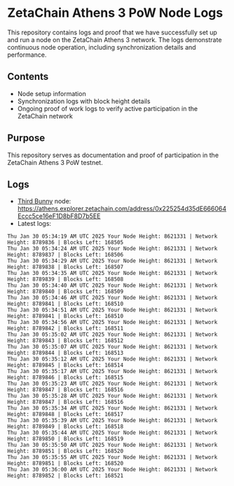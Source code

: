 # ZetaChain Athens 3 PoW Node Logs
This repository contains logs and proof that we have successfully set up and run a node on the ZetaChain Athens 3 network. The logs demonstrate continuous node operation, including synchronization details and performance.

## Contents
- Node setup information
- Synchronization logs with block height details
- Ongoing proof of work logs to verify active participation in the ZetaChain network

## Purpose
This repository serves as documentation and proof of participation in the ZetaChain Athens 3 PoW testnet.

## Logs

- [Third Bunny](https://thirdbunny.xyz/) node: https://athens.explorer.zetachain.com/address/0x225254d35dE666064Eccc5ce16eF1D8bF8D7b5EE
- Latest logs:
```
Thu Jan 30 05:34:19 AM UTC 2025 Your Node Height: 8621331 | Network Height: 8789836 | Blocks Left: 168505
Thu Jan 30 05:34:24 AM UTC 2025 Your Node Height: 8621331 | Network Height: 8789837 | Blocks Left: 168506
Thu Jan 30 05:34:29 AM UTC 2025 Your Node Height: 8621331 | Network Height: 8789838 | Blocks Left: 168507
Thu Jan 30 05:34:35 AM UTC 2025 Your Node Height: 8621331 | Network Height: 8789839 | Blocks Left: 168508
Thu Jan 30 05:34:40 AM UTC 2025 Your Node Height: 8621331 | Network Height: 8789840 | Blocks Left: 168509
Thu Jan 30 05:34:46 AM UTC 2025 Your Node Height: 8621331 | Network Height: 8789841 | Blocks Left: 168510
Thu Jan 30 05:34:51 AM UTC 2025 Your Node Height: 8621331 | Network Height: 8789841 | Blocks Left: 168510
Thu Jan 30 05:34:56 AM UTC 2025 Your Node Height: 8621331 | Network Height: 8789842 | Blocks Left: 168511
Thu Jan 30 05:35:02 AM UTC 2025 Your Node Height: 8621331 | Network Height: 8789843 | Blocks Left: 168512
Thu Jan 30 05:35:07 AM UTC 2025 Your Node Height: 8621331 | Network Height: 8789844 | Blocks Left: 168513
Thu Jan 30 05:35:12 AM UTC 2025 Your Node Height: 8621331 | Network Height: 8789845 | Blocks Left: 168514
Thu Jan 30 05:35:17 AM UTC 2025 Your Node Height: 8621331 | Network Height: 8789846 | Blocks Left: 168515
Thu Jan 30 05:35:23 AM UTC 2025 Your Node Height: 8621331 | Network Height: 8789847 | Blocks Left: 168516
Thu Jan 30 05:35:28 AM UTC 2025 Your Node Height: 8621331 | Network Height: 8789847 | Blocks Left: 168516
Thu Jan 30 05:35:34 AM UTC 2025 Your Node Height: 8621331 | Network Height: 8789848 | Blocks Left: 168517
Thu Jan 30 05:35:39 AM UTC 2025 Your Node Height: 8621331 | Network Height: 8789849 | Blocks Left: 168518
Thu Jan 30 05:35:44 AM UTC 2025 Your Node Height: 8621331 | Network Height: 8789850 | Blocks Left: 168519
Thu Jan 30 05:35:50 AM UTC 2025 Your Node Height: 8621331 | Network Height: 8789851 | Blocks Left: 168520
Thu Jan 30 05:35:55 AM UTC 2025 Your Node Height: 8621331 | Network Height: 8789851 | Blocks Left: 168520
Thu Jan 30 05:36:00 AM UTC 2025 Your Node Height: 8621331 | Network Height: 8789852 | Blocks Left: 168521
```

